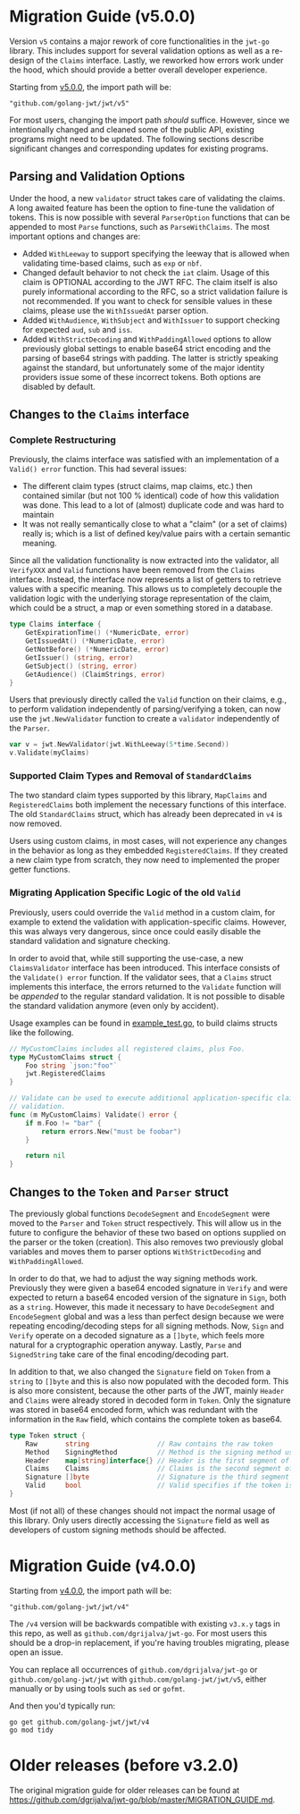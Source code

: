 # Migration Guide (v5.0.0)

Version `v5` contains a major rework of core functionalities in the `jwt-go`
library. This includes support for several validation options as well as a
re-design of the `Claims` interface. Lastly, we reworked how errors work under
the hood, which should provide a better overall developer experience.

Starting from [v5.0.0](https://github.com/golang-jwt/jwt/releases/tag/v5.0.0),
the import path will be:

    "github.com/golang-jwt/jwt/v5"

For most users, changing the import path *should* suffice. However, since we
intentionally changed and cleaned some of the public API, existing programs
might need to be updated. The following sections describe significant changes
and corresponding updates for existing programs.

## Parsing and Validation Options

Under the hood, a new `validator` struct takes care of validating the claims. A
long awaited feature has been the option to fine-tune the validation of tokens.
This is now possible with several `ParserOption` functions that can be appended
to most `Parse` functions, such as `ParseWithClaims`. The most important options
and changes are:
  * Added `WithLeeway` to support specifying the leeway that is allowed when
    validating time-based claims, such as `exp` or `nbf`.
  * Changed default behavior to not check the `iat` claim. Usage of this claim
    is OPTIONAL according to the JWT RFC. The claim itself is also purely
    informational according to the RFC, so a strict validation failure is not
    recommended. If you want to check for sensible values in these claims,
    please use the `WithIssuedAt` parser option.
  * Added `WithAudience`, `WithSubject` and `WithIssuer` to support checking for
    expected `aud`, `sub` and `iss`.
  * Added `WithStrictDecoding` and `WithPaddingAllowed` options to allow
    previously global settings to enable base64 strict encoding and the parsing
    of base64 strings with padding. The latter is strictly speaking against the
    standard, but unfortunately some of the major identity providers issue some
    of these incorrect tokens. Both options are disabled by default.

## Changes to the `Claims` interface

### Complete Restructuring

Previously, the claims interface was satisfied with an implementation of a
`Valid() error` function. This had several issues:
  * The different claim types (struct claims, map claims, etc.) then contained
    similar (but not 100 % identical) code of how this validation was done. This
    lead to a lot of (almost) duplicate code and was hard to maintain
  * It was not really semantically close to what a "claim" (or a set of claims)
    really is; which is a list of defined key/value pairs with a certain
    semantic meaning.

Since all the validation functionality is now extracted into the validator, all
`VerifyXXX` and `Valid` functions have been removed from the `Claims` interface.
Instead, the interface now represents a list of getters to retrieve values with
a specific meaning. This allows us to completely decouple the validation logic
with the underlying storage representation of the claim, which could be a
struct, a map or even something stored in a database.

```go
type Claims interface {
	GetExpirationTime() (*NumericDate, error)
	GetIssuedAt() (*NumericDate, error)
	GetNotBefore() (*NumericDate, error)
	GetIssuer() (string, error)
	GetSubject() (string, error)
	GetAudience() (ClaimStrings, error)
}
```

Users that previously directly called the `Valid` function on their claims,
e.g., to perform validation independently of parsing/verifying a token, can now
use the `jwt.NewValidator` function to create a `validator` independently of the
`Parser`.

```go
var v = jwt.NewValidator(jwt.WithLeeway(5*time.Second))
v.Validate(myClaims)
```

### Supported Claim Types and Removal of `StandardClaims`

The two standard claim types supported by this library, `MapClaims` and
`RegisteredClaims` both implement the necessary functions of this interface. The
old `StandardClaims` struct, which has already been deprecated in `v4` is now
removed.

Users using custom claims, in most cases, will not experience any changes in the
behavior as long as they embedded `RegisteredClaims`. If they created a new
claim type from scratch, they now need to implemented the proper getter
functions.

### Migrating Application Specific Logic of the old `Valid`

Previously, users could override the `Valid` method in a custom claim, for
example to extend the validation with application-specific claims. However, this
was always very dangerous, since once could easily disable the standard
validation and signature checking.

In order to avoid that, while still supporting the use-case, a new
`ClaimsValidator` interface has been introduced. This interface consists of the
`Validate() error` function. If the validator sees, that a `Claims` struct
implements this interface, the errors returned to the `Validate` function will
be *appended* to the regular standard validation. It is not possible to disable
the standard validation anymore (even only by accident).

Usage examples can be found in [example_test.go](./example_test.go), to build
claims structs like the following.

```go
// MyCustomClaims includes all registered claims, plus Foo.
type MyCustomClaims struct {
	Foo string `json:"foo"`
	jwt.RegisteredClaims
}

// Validate can be used to execute additional application-specific claims
// validation.
func (m MyCustomClaims) Validate() error {
	if m.Foo != "bar" {
		return errors.New("must be foobar")
	}

	return nil
}
```

## Changes to the `Token` and `Parser` struct

The previously global functions `DecodeSegment` and `EncodeSegment` were moved
to the `Parser` and `Token` struct respectively. This will allow us in the
future to configure the behavior of these two based on options supplied on the
parser or the token (creation). This also removes two previously global
variables and moves them to parser options `WithStrictDecoding` and
`WithPaddingAllowed`.

In order to do that, we had to adjust the way signing methods work. Previously
they were given a base64 encoded signature in `Verify` and were expected to
return a base64 encoded version of the signature in `Sign`, both as a `string`.
However, this made it necessary to have `DecodeSegment` and `EncodeSegment`
global and was a less than perfect design because we were repeating
encoding/decoding steps for all signing methods. Now, `Sign` and `Verify`
operate on a decoded signature as a `[]byte`, which feels more natural for a
cryptographic operation anyway. Lastly, `Parse` and `SignedString` take care of
the final encoding/decoding part.

In addition to that, we also changed the `Signature` field on `Token` from a
`string` to `[]byte` and this is also now populated with the decoded form. This
is also more consistent, because the other parts of the JWT, mainly `Header` and
`Claims` were already stored in decoded form in `Token`. Only the signature was
stored in base64 encoded form, which was redundant with the information in the
`Raw` field, which contains the complete token as base64.

```go
type Token struct {
	Raw       string                 // Raw contains the raw token
	Method    SigningMethod          // Method is the signing method used or to be used
	Header    map[string]interface{} // Header is the first segment of the token in decoded form
	Claims    Claims                 // Claims is the second segment of the token in decoded form
	Signature []byte                 // Signature is the third segment of the token in decoded form
	Valid     bool                   // Valid specifies if the token is valid
}
```

Most (if not all) of these changes should not impact the normal usage of this
library. Only users directly accessing the `Signature` field as well as
developers of custom signing methods should be affected.

# Migration Guide (v4.0.0)

Starting from [v4.0.0](https://github.com/golang-jwt/jwt/releases/tag/v4.0.0),
the import path will be:

    "github.com/golang-jwt/jwt/v4"

The `/v4` version will be backwards compatible with existing `v3.x.y` tags in
this repo, as well as `github.com/dgrijalva/jwt-go`. For most users this should
be a drop-in replacement, if you're having troubles migrating, please open an
issue.

You can replace all occurrences of `github.com/dgrijalva/jwt-go` or
`github.com/golang-jwt/jwt` with `github.com/golang-jwt/jwt/v5`, either manually
or by using tools such as `sed` or `gofmt`.

And then you'd typically run:

```
go get github.com/golang-jwt/jwt/v4
go mod tidy
```

# Older releases (before v3.2.0)

The original migration guide for older releases can be found at
https://github.com/dgrijalva/jwt-go/blob/master/MIGRATION_GUIDE.md.
